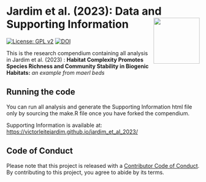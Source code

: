 
<!-- README.md is generated from README.Rmd. Please edit that file -->

# Jardim et al. (2023): Data and Supporting Information <img src="man/figures/package-sticker.png" align="right" style="float:right; height:120px;"/>

<!-- badges: start -->

[![License: GPL
v2](https://img.shields.io/badge/License-GPL%20v2-blue.svg)](https://www.gnu.org/licenses/old-licenses/gpl-2.0.en.html)
[![DOI](https://zenodo.org/badge/642039635.svg)](https://zenodo.org/badge/latestdoi/642039635)
<!-- badges: end -->

This is the research compendium containing all analysis in Jardim et
al. (2023) : **Habitat Complexity Promotes Species Richness and
Community Stability in Biogenic Habitats:** *an example from maerl beds*

## Running the code

You can run all analysis and generate the Supporting Information html
file only by sourcing the make.R file once you have forked the
compendium.

Supporting Information is available at:
<https://victorleitejardim.github.io/jardim_et_al_2023/>

## Code of Conduct

Please note that this project is released with a [Contributor Code of
Conduct](https://contributor-covenant.org/version/2/0/CODE_OF_CONDUCT.html).
By contributing to this project, you agree to abide by its terms.
